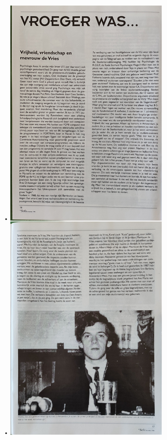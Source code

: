- ![2025-02-18-12-00-21.jpeg](../assets/2025-02-18-12-00-21.jpeg)
- ![2025-02-18-12-00-39.jpeg](../assets/2025-02-18-12-00-39.jpeg)